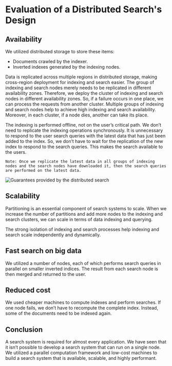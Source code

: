 # Evaluation of a Distributed Search's Design

## Availability
We utilized distributed storage to store these items:

- Documents crawled by the indexer.
- Inverted indexes generated by the indexing nodes.

Data is replicated across multiple regions in distributed storage, making cross-region deployment for indexing and search easier. The group of indexing and search nodes merely needs to be replicated in different availability zones. Therefore, we deploy the cluster of indexing and search nodes in different availability zones. So, if a failure occurs in one place, we can process the requests from another cluster. Multiple groups of indexing and search nodes help to achieve high indexing and search availability. Moreover, in each cluster, if a node dies, another can take its place.

The indexing is performed offline, not on the user’s critical path. We don’t need to replicate the indexing operations synchronously. It is unnecessary to respond to the user search queries with the latest data that has just been added to the index. So, we don’t have to wait for the replication of the new index to respond to the search queries. This makes the search available to the users.

```
Note: Once we replicate the latest data in all groups of indexing nodes and the search nodes have downloaded it, then the search queries are performed on the latest data.
```

![Guarantees provided by the distributed search](./evaluation.jpg)


## Scalability
Partitioning is an essential component of search systems to scale. When we increase the number of partitions and add more nodes to the indexing and search clusters, we can scale in terms of data indexing and querying.

The strong isolation of indexing and search processes help indexing and search scale independently and dynamically.

## Fast search on big data
We utilized a number of nodes, each of which performs search queries in parallel on smaller inverted indices. The result from each search node is then merged and returned to the user.

## Reduced cost
We used cheaper machines to compute indexes and perform searches. If one node fails, we don’t have to recompute the complete index. Instead, some of the documents need to be indexed again.

## Conclusion
A search system is required for almost every application. We have seen that it isn’t possible to develop a search system that can run on a single node. We utilized a parallel computation framework and low-cost machines to build a search system that is available, scalable, and highly performant.
